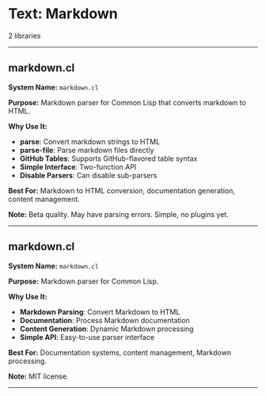 # Text: Markdown

2 libraries

---

## markdown.cl

**System Name:** `markdown.cl`

**Purpose:** Markdown parser for Common Lisp that converts markdown to HTML.

**Why Use It:**
- **parse**: Convert markdown strings to HTML
- **parse-file**: Parse markdown files directly
- **GitHub Tables**: Supports GitHub-flavored table syntax
- **Simple Interface**: Two-function API
- **Disable Parsers**: Can disable sub-parsers

**Best For:** Markdown to HTML conversion, documentation generation, content management.

**Note:** Beta quality. May have parsing errors. Simple, no plugins yet.

---


## markdown.cl

**System Name:** `markdown.cl`

**Purpose:** Markdown parser for Common Lisp.

**Why Use It:**
- **Markdown Parsing**: Convert Markdown to HTML
- **Documentation**: Process Markdown documentation
- **Content Generation**: Dynamic Markdown processing
- **Simple API**: Easy-to-use parser interface

**Best For:** Documentation systems, content management, Markdown processing.

**Note:** MIT license.

---


